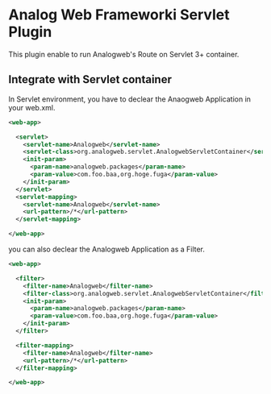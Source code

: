 Analog Web Frameworki Servlet Plugin
===============================================

This plugin enable to run Analogweb's Route on Servlet 3+ container. 

Integrate with Servlet container
----------------------------------------------

In Servlet environment, you have to declear the Anaogweb Application in your web.xml.

```xml
<web-app>

  <servlet>
    <servlet-name>Analogweb</servlet-name>
    <servlet-class>org.analogweb.servlet.AnalogwebServletContainer</servlet-class>
    <init-param>
      <param-name>analogweb.packages</param-name>
      <param-value>com.foo.baa,org.hoge.fuga</param-value>
    </init-param>
  </servlet>
  <servlet-mapping>
    <servlet-name>Analogweb</servlet-name>
    <url-pattern>/*</url-pattern>
  </servlet-mapping>

</web-app>
```

you can also declear the Analogweb Application as a Filter.

```xml
<web-app>

  <filter>
    <filter-name>Analogweb</filter-name>
    <filter-class>org.analogweb.servlet.AnalogwebServletContainer</filter-class>
    <init-param>
      <param-name>analogweb.packages</param-name>
      <param-value>com.foo.baa,org.hoge.fuga</param-value>
    </init-param>
  </filter>

  <filter-mapping>
    <filter-name>Analogweb</filter-name>
    <url-pattern>/*</url-pattern>
  </filter-mapping>

</web-app>
```
